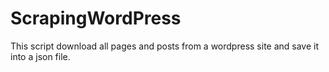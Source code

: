 # ScrapingWordPress

This script download all pages and posts from a wordpress site and save it into a json file.